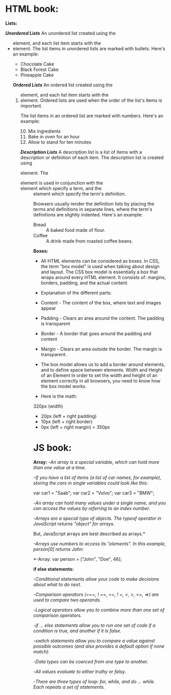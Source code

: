# HTML book:

**Lists:**

***Unordered Lists***
An unordered list created using the <ul> element, and each list item starts with the <li> element.
The list items in unordered lists are marked with bullets. Here's an example:
 <ul>
    <li>Chocolate Cake</li>
    <li>Black Forest Cake</li>
    <li>Pineapple Cake</li>
</ul>


 ***Ordered Lists***
An ordered list created using the <ol> element, and each list item starts with the <li> element. Ordered lists are used when the order of the list's items is important.

The list items in an ordered list are marked with numbers. Here's an example:
<ol start="10">
    <li>Mix ingredients</li>
    <li>Bake in oven for an hour</li>
    <li>Allow to stand for ten minutes</li>
</ol>



***Description Lists***
A description list is a list of items with a description or definition of each item.
The description list is created using <dl> element. The <dl> element is used in conjunction with the <dt> element which specify a term, and the <dd> element which specify the term's definition.

Browsers usually render the definition lists by placing the terms and definitions in separate lines, where the term's definitions are slightly indented. Here's an example:
 <dl>
    <dt>Bread</dt>
    <dd>A baked food made of flour.</dd>
    <dt>Coffee</dt>
    <dd>A drink made from roasted coffee beans.</dd>
</dl>


**Boxes:**
- All HTML elements can be considered as boxes. In CSS, the term "box model" is used when talking about design and layout.
The CSS box model is essentially a box that wraps around every HTML element. It consists of: margins, borders, padding, and the actual content.

- Explanation of the different parts:

- Content - The content of the box, where text and images appear
- Padding - Clears an area around the content. The padding is transparent
- Border - A border that goes around the padding and content
- Margin - Clears an area outside the border. The margin is transparent.

- The box model allows us to add a border around elements, and to define space between elements.
Width and Height of an Element
In order to set the width and height of an element correctly in all browsers, you need to know how the box model works.

- Here is the math:

320px (width)
+ 20px (left + right padding)
+ 10px (left + right border)
+ 0px (left + right margin)
= 350px



# JS book:

**Array:**
-*An array is a special variable, which can hold more than one value at a time.*

*-If you have a list of items (a list of car names, for example), storing the cars in single variables could look like this:*

var car1 = "Saab";
var car2 = "Volvo";
var car3 = "BMW";

-*An array can hold many values under a single name, and you can access the values by referring to an index number.*

-*Arrays are a special type of objects. The typeof operator in JavaScript returns "object" for arrays.*

 But, JavaScript arrays are best described as arrays.*

*-Arrays use numbers to access its "elements". In this example, person[0] returns John:*

*-Array:
var person = ["John", "Doe", 46];




**if else statements:**

-*Conditional statements allow your code to make decisions about what to do next.*

-*Comparison operators (===, ! ==, ==, ! =, <, >, <=, =>) are used to compare two operands.*

-*Logical operators allow you to combine more than one set of comparison operators.*

-*if ... else statements allow you to run one set of code if a condition is true, and another if it is false.*

-*switch statements allow you to compare a value against possible outcomes (and also provides a default
option if none match).*

-*Data types can be coerced from one type to another.*

-*All values evaluate to either truthy or falsy.*

-*There are three types of loop: for, while, and do ... while. Each repeats a set of statements.*



